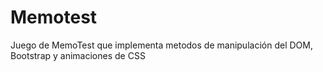 # Memotest
Juego de MemoTest que implementa metodos de manipulación del DOM, Bootstrap y animaciones de CSS
